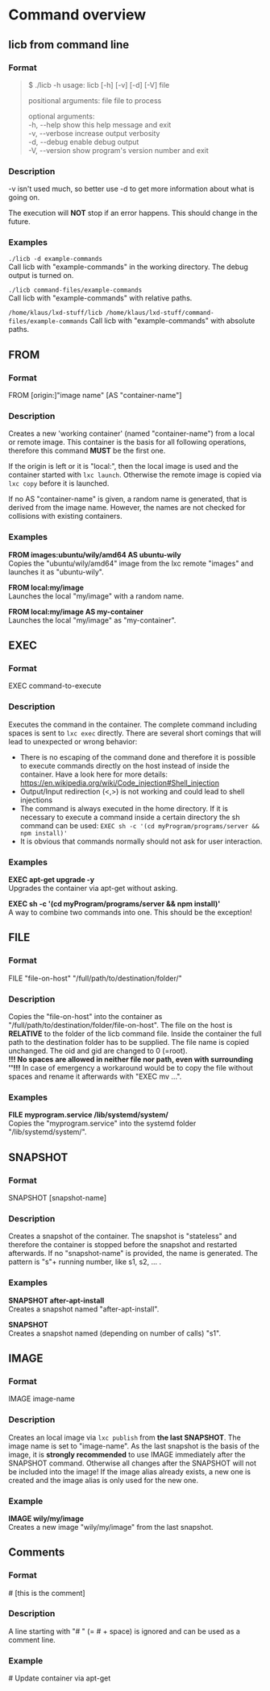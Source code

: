 # Command overview
## licb from command line
### Format
> $ ./licb -h
> usage: licb [-h] [-v] [-d] [-V] file
>
> positional arguments:
>   file           file to process
>
> optional arguments:  
>   -h, --help     show this help message and exit  
>   -v, --verbose  increase output verbosity  
>   -d, --debug    enable debug output  
>   -V, --version  show program's version number and exit  

### Description
-v isn't used much, so better use -d to get more information about what is going on.

The execution will **NOT** stop if an error happens. This should change in the future.

### Examples
`./licb -d example-commands`  
Call licb with "example-commands" in the working directory. The debug output is turned on.

`./licb command-files/example-commands`  
Call licb with "example-commands" with relative paths.

`/home/klaus/lxd-stuff/licb /home/klaus/lxd-stuff/command-files/example-commands`
Call licb with "example-commands" with absolute paths.


## FROM
### Format
FROM [origin:]"image name" [AS "container-name"]

### Description
Creates a new 'working container' (named "container-name") from a local or remote image. This container is the basis for all following operations, therefore this command **MUST** be the first one.

If the origin is left or it is "local:", then the local image is used and the container started with `lxc launch`. Otherwise the remote image is copied via `lxc copy` before it is launched.

If no AS "container-name" is given, a random name is generated, that is derived from the image name. However, the names are not checked for collisions with existing containers.

### Examples
**FROM images:ubuntu/wily/amd64 AS ubuntu-wily**  
Copies the "ubuntu/wily/amd64" image from the lxc remote "images" and launches it as "ubuntu-wily".

**FROM local:my/image**  
Launches the local "my/image" with a random name.

**FROM local:my/image AS my-container**  
Launches the local "my/image" as "my-container".

## EXEC
### Format
EXEC command-to-execute

### Description
Executes the command in the container. The complete command including spaces is sent to `lxc exec` directly. There are several short comings that will lead to unexpected or wrong behavior:
- There is no escaping of the command done and therefore it is possible to execute commands directly on the host instead of inside the container. Have a look here for more details: https://en.wikipedia.org/wiki/Code_injection#Shell_injection
- Output/Input redirection (<,>) is not working and could lead to shell injections
- The command is always executed in the home directory. If it is necessary to execute a command inside a certain directory the sh command can be used: `EXEC sh -c '(cd myProgram/programs/server && npm install)'`
- It is obvious that commands normally should not ask for user interaction.

### Examples
**EXEC apt-get upgrade -y**  
Upgrades the container via apt-get without asking.

**EXEC sh -c '(cd myProgram/programs/server && npm install)'**  
A way to combine two commands into one. This should be the exception!

## FILE
### Format
FILE  "file-on-host" "/full/path/to/destination/folder/"

### Description
Copies the "file-on-host" into the container as "/full/path/to/destination/folder/file-on-host". The file on the host is **RELATIVE** to the folder of the licb command file. Inside the container the full path to the destination folder has to be supplied. The file name is copied unchanged. The oid and gid are changed to 0 (=root).  
**!!! No spaces are allowed in neither file nor path, even with surrounding ''!!!**
In case of emergency a workaround would be to copy the file without spaces and rename it afterwards with "EXEC mv ...".

### Examples
**FILE  myprogram.service /lib/systemd/system/**  
Copies the "myprogram.service" into the systemd folder "/lib/systemd/system/".

## SNAPSHOT
### Format
SNAPSHOT [snapshot-name]

### Description
Creates a snapshot of the container. The snapshot is "stateless" and therefore the container is stopped before the snapshot and restarted afterwards. If no "snapshot-name" is provided, the name is generated. The pattern is "s"+ running number, like s1, s2, ... .

### Examples
**SNAPSHOT after-apt-install**  
Creates a snapshot named "after-apt-install".

**SNAPSHOT**  
Creates a snapshot named (depending on number of calls) "s1".

## IMAGE
### Format
IMAGE image-name

### Description
Creates an local image via `lxc publish` from **the last SNAPSHOT**. The image name is set to "image-name".
As the last snapshot is the basis of the image, it is **strongly recommended** to use IMAGE immediately after the SNAPSHOT command. Otherwise all changes after the SNAPSHOT will not be included into the image!
If the image alias already exists, a new one is created and the image alias is only used for the new one.

### Example
**IMAGE wily/my/image**  
Creates a new image "wily/my/image" from the last snapshot.

## Comments
### Format
\# [this is the comment]

### Description
A line starting with "# " (= # + space) is ignored and can be used as a comment line.

### Example
\# Update container via apt-get
